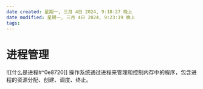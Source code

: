 ```yaml
---
date created: 星期一, 三月 4日 2024, 9:18:27 晚上
date modified: 星期一, 三月 4日 2024, 9:23:19 晚上
tags: 
---
```


# 进程管理

![[什么是进程#^0e8720]]
操作系统通过进程来管理和控制内存中的程序，包含进程的资源分配、创建、调度、终止。